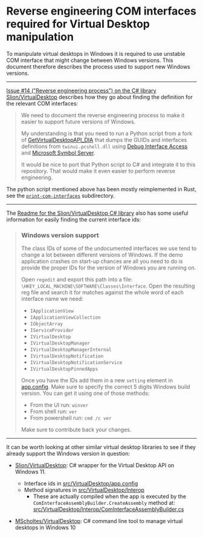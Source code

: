 # Reverse engineering COM interfaces required for Virtual Desktop manipulation

To manipulate virtual desktops in Windows it is required to use unstable COM interface that might change between Windows versions. This document therefore describes the process used to support new Windows versions.

----

[Issue #14 ("Reverse engineering process") on the C# library Slion/VirtualDesktop](https://github.com/Slion/VirtualDesktop/issues/14) describes how they go about finding the definition for the relevant COM interfaces:

> We need to document the reverse engineering process to make it easier to support future versions of Windows.
>
> My understanding is that you need to run a Python script from a fork of [GetVirtualDesktopAPI_DIA] that dumps the GUIDs and interfaces definitions from `twinui.pcshell.dll` using [Debug Interface Access] and [Microsoft Symbol Server].
>
> It would be nice to port that Python script to C# and integrate it to this repository. That would make it even easier to perform reverse engineering.
>
> [GetVirtualDesktopAPI_DIA]: https://github.com/mzomparelli/GetVirtualDesktopAPI_DIA
> [Debug Interface Access]: https://learn.microsoft.com/en-us/visualstudio/debugger/debug-interface-access/debug-interface-access-sdk
> [Microsoft Symbol Server]: https://learn.microsoft.com/en-us/windows-hardware/drivers/debugger/microsoft-public-symbols

The python script mentioned above has been mostly reimplemented in Rust, see the [`print-com-interfaces`](./print-com-interfaces) subdirectory.

----

The [Readme for the Slion/VirtualDesktop C# library](https://github.com/Slion/VirtualDesktop/blob/7e37b9848aef681713224dae558d2e51960cf41e/README.md#windows-version-support) also has some useful information for easily finding the current interface ids:

> ### Windows version support
>
> The class IDs of some of the undocumented interfaces we use tend to change a lot between different versions of Windows.
> If the demo application crashes on start-up chances are all you need to do is provide the proper IDs for the version of Windows you are running on.
>
> Open `regedit` and export this path into a file: `\HKEY_LOCAL_MACHINE\SOFTWARE\Classes\Interface`.
> Open the resulting reg file and search it for matches against the whole word of each interface name we need:
>
> - `IApplicationView`
> - `IApplicationViewCollection`
> - `IObjectArray`
> - `IServiceProvider`
> - `IVirtualDesktop`
> - `IVirtualDesktopManager`
> - `IVirtualDesktopManagerInternal`
> - `IVirtualDesktopNotification`
> - `IVirtualDesktopNotificationService`
> - `IVirtualDesktopPinnedApps`
>
> Once you have the IDs add them in a new `setting` element in [app.config].
> Make sure to specify the correct 5 digits Windows build version.
> You can get it using one of those methods:
>
> - From the UI run: `winver`
> - From shell run: `ver`
> - From powershell run: `cmd /c ver`
>
> Make sure to contribute back your changes.
>
> [app.config]: https://github.com/Slion/VirtualDesktop/blob/7e37b9848aef681713224dae558d2e51960cf41e/src/VirtualDesktop/app.config

----

It can be worth looking at other similar virtual desktop libraries to see if they already support the Windows version in question:

- [Slion/VirtualDesktop](https://github.com/Slion/VirtualDesktop): C# wrapper for the Virtual Desktop API on Windows 11.
  - Interface ids in [src/VirtualDesktop/app.config](https://github.com/Slion/VirtualDesktop/blob/main/src/VirtualDesktop/app.config)
  - Method signatures in [src/VirtualDesktop/Interop](https://github.com/Slion/VirtualDesktop/tree/main/src/VirtualDesktop/Interop)
    - These are actually compiled when the app is executed by the `ComInterfaceAssemblyBuilder.CreateAssembly` method at: [src/VirtualDesktop/Interop/ComInterfaceAssemblyBuilder.cs](https://github.com/Slion/VirtualDesktop/blob/main/src/VirtualDesktop/Interop/ComInterfaceAssemblyBuilder.cs)

- [MScholtes/VirtualDesktop](https://github.com/MScholtes/VirtualDesktop): C# command line tool to manage virtual desktops in Windows 10
